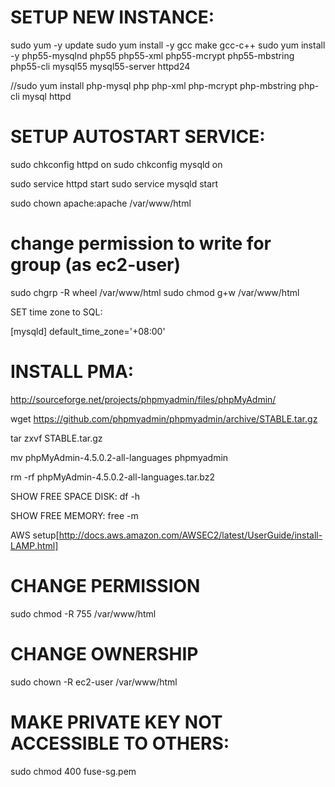 SETUP NEW INSTANCE:
===================
sudo yum -y update
sudo yum install -y gcc make gcc-c++
sudo yum install -y php55-mysqlnd php55 php55-xml php55-mcrypt php55-mbstring php55-cli mysql55 mysql55-server httpd24

//sudo yum install php-mysql php php-xml php-mcrypt php-mbstring php-cli mysql httpd


SETUP AUTOSTART SERVICE:
========================
sudo chkconfig httpd on
sudo chkconfig mysqld on

sudo service httpd start
sudo service mysqld start



sudo chown apache:apache /var/www/html



# change permission to write for group (as ec2-user) 

sudo chgrp -R wheel /var/www/html
sudo chmod g+w /var/www/html


SET time zone to SQL:

[mysqld]
default_time_zone='+08:00'



INSTALL PMA:
============
http://sourceforge.net/projects/phpmyadmin/files/phpMyAdmin/

wget https://github.com/phpmyadmin/phpmyadmin/archive/STABLE.tar.gz

tar zxvf STABLE.tar.gz

mv phpMyAdmin-4.5.0.2-all-languages phpmyadmin

rm -rf phpMyAdmin-4.5.0.2-all-languages.tar.bz2



SHOW FREE SPACE DISK:
df -h


SHOW FREE MEMORY:
free -m

AWS setup[http://docs.aws.amazon.com/AWSEC2/latest/UserGuide/install-LAMP.html]

CHANGE PERMISSION
==========================================
sudo chmod -R 755 /var/www/html

CHANGE OWNERSHIP
==========================================
sudo chown -R ec2-user /var/www/html


MAKE PRIVATE KEY NOT ACCESSIBLE TO OTHERS:
==========================================
sudo chmod 400 fuse-sg.pem